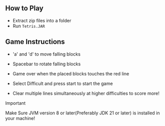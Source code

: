 
## How to Play
- Extract zip files into a folder
- Run ```Tetris.JAR```

## Game Instructions
- 'a' and 'd' to move falling blocks
- Spacebar to rotate falling blocks
- Game over when the placed blocks touches the red line

- Select Difficult and press start to start the game
- Clear multiple lines simultaneously at higher difficulties to score more!



> [!IMPORTANT]
> Make Sure JVM version 8 or later(Preferably JDK 21 or later) is installed in your machine!
